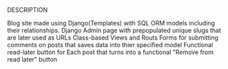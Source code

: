 DESCRIPTION

Blog site made using Django(Templates) with SQL ORM models including their relationships.
Django Admin page with prepopulated unique slugs that are later used as URLs
Class-based Views and Routs
Forms for submitting comments on posts that saves data into thier specified model
Functional read-later button for Each post that turns into a functional "Remove from read later" button
